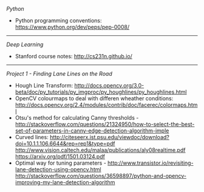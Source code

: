 *Python*
- Python programming conventions: https://www.python.org/dev/peps/pep-0008/

--------

*Deep Learning*
- Stanford course notes: http://cs231n.github.io/

------

*Project 1 - Finding Lane Lines on the Road*
- Hough Line Transform: http://docs.opencv.org/3.0-beta/doc/py_tutorials/py_imgproc/py_houghlines/py_houghlines.html
- OpenCV colourmaps to deal with differen wheather conditions: http://docs.opencv.org/2.4/modules/contrib/doc/facerec/colormaps.html
- Otsu's method for calculating Canny thresholds - http://stackoverflow.com/questions/21324950/how-to-select-the-best-set-of-parameters-in-canny-edge-detection-algorithm-imple
- Curved lines: http://citeseerx.ist.psu.edu/viewdoc/download?doi=10.1.1.106.6644&rep=rep1&type=pdf
                http://www.vision.caltech.edu/malaa/publications/aly08realtime.pdf
                https://arxiv.org/pdf/1501.03124.pdf
- Optimal way for tuning parameters - http://www.transistor.io/revisiting-lane-detection-using-opencv.html
                                      http://stackoverflow.com/questions/36598897/python-and-opencv-improving-my-lane-detection-algorithm
